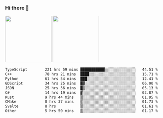 ### Hi there 👋

<img height="150em" src="https://github-readme-stats.vercel.app/api?username=EddieDover&count_private=true&include_all_commits=true&show_icons=true&theme=dracula&hide_border=false&rank_icon=percentile"/>
<img height="150em" src="https://github-readme-stats.vercel.app/api/top-langs/?username=EddieDover&theme=dracula&hide_border=false&&layout=compact&langs_count=20" />

<!--START_SECTION:waka-->

```txt
TypeScript        221 hrs 59 mins ███████████░░░░░░░░░░░░░░   44.51 %
C++               78 hrs 21 mins  ████░░░░░░░░░░░░░░░░░░░░░   15.71 %
Python            61 hrs 54 mins  ███░░░░░░░░░░░░░░░░░░░░░░   12.41 %
GDScript          34 hrs 25 mins  █▓░░░░░░░░░░░░░░░░░░░░░░░   06.90 %
JSON              25 hrs 36 mins  █▒░░░░░░░░░░░░░░░░░░░░░░░   05.13 %
C#                14 hrs 19 mins  ▓░░░░░░░░░░░░░░░░░░░░░░░░   02.87 %
Rust              9 hrs 44 mins   ▒░░░░░░░░░░░░░░░░░░░░░░░░   01.95 %
CMake             8 hrs 37 mins   ▒░░░░░░░░░░░░░░░░░░░░░░░░   01.73 %
Svelte            8 hrs           ▒░░░░░░░░░░░░░░░░░░░░░░░░   01.61 %
Other             5 hrs 50 mins   ▒░░░░░░░░░░░░░░░░░░░░░░░░   01.17 %
```

<!--END_SECTION:waka-->

<!--
**EddieDover/EddieDover** is a ✨ _special_ ✨ repository because its `README.md` (this file) appears on your GitHub profile.

Here are some ideas to get you started:

- 🔭 I’m currently working on ...
- 🌱 I’m currently learning ...
- 👯 I’m looking to collaborate on ...
- 🤔 I’m looking for help with ...
- 💬 Ask me about ...
- 📫 How to reach me: ...
- 😄 Pronouns: ...
- ⚡ Fun fact: ...
-->
<a rel="me" href="https://techhub.social/@EddieDover"></a>
